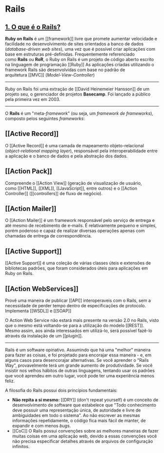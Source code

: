 # Rails

## [1. O que é o Rails?](https://guiarails.com.br/getting_started.html#o-que-e-o-rails-questionmark)

**Ruby on Rails** é um [[framework]] livre que promete aumentar velocidade e facilidade no desenvolvimento de sites orientados a banco de dados (_database-driven web sites_), uma vez que é possível criar aplicações com base em estruturas pré-definidas. Frequentemente referenciado como **Rails** ou **RoR**, o Ruby on Rails é um projeto de código aberto escrito na linguagem de programação [[Ruby]] As aplicações criadas utilizando o framework Rails são desenvolvidas com base no padrão de arquitetura [[MVC]] (_Model_-_View_-_Controller_)

---

Ruby on Rails foi uma extração de [[David Heinemeier Hansson]] de um projeto seu, o gerenciador de projetos **Basecamp**. Foi lançado a público pela primeira vez em 2003.

---

O **Rails** é um "meta-_framework_" (ou seja, um _framework de frameworks_), composto pelos seguintes _frameworks_:

## [[Active Record]]

O [[Active Record]] é uma camada de mapeamento objeto-relacional (_object-relational mapping layer_), responsável pela interoperabilidade entre a aplicação e o banco de dados e pela abstração dos dados.

## [[Action Pack]]

Compreende o [[Action View]] (geração de visualização de usuário, como [[HTML]], [[XML]], [[JavaScript]], entre outros) e o [[Action Controller]] ([[controllers]] de fluxo de negócio).

## [[Action Mailer]]

O [[Action Mailer]] é um framework responsável pelo serviço de entrega e até mesmo de recebimento de e-mails. É relativamente pequeno e simples, porém poderoso e capaz de realizar diversas operações apenas com chamadas de entrega de correspondência.

## [[Active Support]]

[[Active Support]] é uma coleção de várias classes úteis e extensões de bibliotecas padrões, que foram considerados úteis para aplicações em Ruby on Rails.

## [[Action WebServices]]

Provê uma maneira de publicar [[API]] interoperaveis com o Rails, sem a necessidade de perder tempo dentro de especificações de protocolo. Implementa [[WSDL]] e [[SOAP]]

O Action Web Service não estará mais presente na versão 2.0 no Rails, visto que o mesmo está voltando-se para a utilização do modelo [[REST]]. Mesmo assim, aos ainda interessados em utilizá-lo, será possível fazê-lo através da instalação de um [[plugin]].

---
Rails é um software opinativo. Assumindo que há uma "melhor" maneira para fazer as coisas, e foi projetado para encorajar essa maneira - e, em alguns casos para desencorajar alternativas. Se você aprender o "Rails Way", provavelmente terá um grande aumento de produtividade. Se você insistir nos velhos hábitos de outras linguagens, tentando usar os padrões que você aprendeu em outro lugar, você pode ter uma experiência menos feliz.

A filosofia do Rails possui dois princípios fundamentais:

- **Não repita a si mesmo:** [[DRY]] (don't repeat yourself) é um conceito de desenvolvimento de software que estabelece que "Todo conhecimento deve possuir uma representação única, de autoridade e livre de ambiguidades em todo o sistema". Ao não escrever as mesmas informações repetidamente, o código fica mais fácil de manter, de expandir e com menos _bugs_.
- [[CoC]] O Rails possui convenções sobre as melhores maneiras de fazer muitas coisas em uma aplicação web, devido a essas convenções você não precisa especificar detalhes através de arquivos de configuração infinitos.

